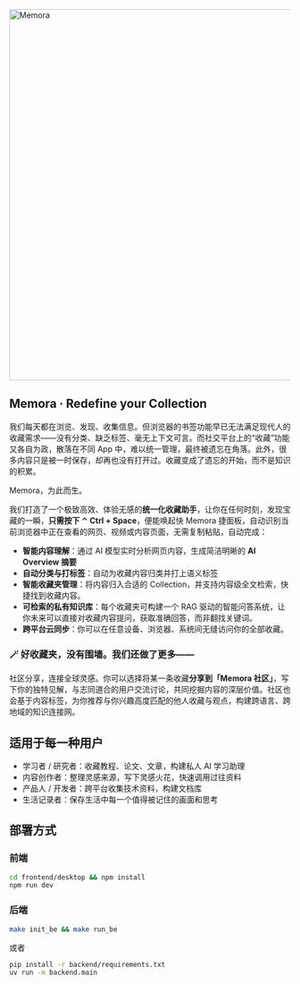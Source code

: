 <img width="1640" height="664" alt="Memora" src="https://github.com/user-attachments/assets/0514e5fd-968c-4b0c-af60-538e9dfc965b" />

## Memora · Redefine your Collection

我们每天都在浏览、发现、收集信息。但浏览器的书签功能早已无法满足现代人的收藏需求——没有分类、缺乏标签、毫无上下文可言。而社交平台上的“收藏”功能又各自为政，散落在不同 App 中，难以统一管理，最终被遗忘在角落。此外，很多内容只是被一时保存，却再也没有打开过。收藏变成了遗忘的开始，而不是知识的积累。

Memora，为此而生。

我们打造了一个极致高效、体验无感的**统一化收藏助手**，让你在任何时刻，发现宝藏的一瞬，**只需按下 ⌃ Ctrl + Space**，便能唤起快 Memora 捷面板，自动识别当前浏览器中正在查看的网页、视频或内容页面，无需复制粘贴，自动完成：

- **智能内容理解**：通过 AI 模型实时分析网页内容，生成简洁明晰的 **AI Overview 摘要**
- **自动分类与打标签**：自动为收藏内容归类并打上语义标签
- **智能收藏夹管理**：将内容归入合适的 Collection，并支持内容级全文检索，快捷找到收藏内容。
- **可检索的私有知识库**：每个收藏夹可构建一个 RAG 驱动的智能问答系统，让你未来可以直接对收藏内容提问，获取准确回答，而非翻找关键词。
- **跨平台云同步**：你可以在任意设备、浏览器、系统间无缝访问你的全部收藏。

### 🪄 好收藏夹，没有围墙。我们还做了更多——

社区分享，连接全球灵感。你可以选择将某一条收藏**分享到「Memora 社区」**，写下你的独特见解，与志同道合的用户交流讨论，共同挖掘内容的深层价值。社区也会基于内容标签，为你推荐与你兴趣高度匹配的他人收藏与观点，构建跨语言、跨地域的知识连接网。

## 适用于每一种用户

- 学习者 / 研究者：收藏教程、论文、文章，构建私人 AI 学习助理
- 内容创作者：整理灵感来源，写下灵感火花，快速调用过往资料
- 产品人 / 开发者：跨平台收集技术资料，构建文档库
- 生活记录者：保存生活中每一个值得被记住的画面和思考

## 部署方式

### 前端

```bash
cd frontend/desktop && npm install
npm run dev
```

### 后端

```bash
make init_be && make run_be
```

或者

```bash
pip install -r backend/requirements.txt
uv run -m backend.main
```

